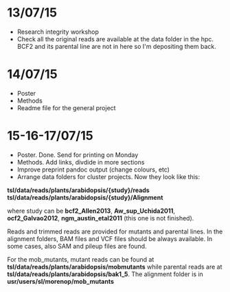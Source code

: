 13/07/15
===
- Research integrity workshop
- Check all the original reads are available at the data folder in the hpc. BCF2 and its parental line are not in here so I'm depositing them back. 

14/07/15
===

- Poster
- Methods
- Readme file for the general project



15-16-17/07/15
===

- Poster. Done. Send for printing on Monday
- Methods. Add links, divdide in more sections
- Improve preprint pandoc output (change colours, etc) 
- Arrange data folders for cluster projects. Now they look like this:

**tsl/data/reads/plants/arabidopsis/{study}/reads**
**tsl/data/reads/plants/arabidopsis/{study}/Alignment**

where study can be **bcf2_Allen2013**, **Aw_sup_Uchida2011**, **ocf2_Galvao2012**, **ngm_austin_etal2011** (this one is not finished). 

Reads and trimmed reads are provided for mutants and parental lines. In the alignment folders, BAM files and VCF files should be always available. In some cases, also SAM and pileup files are found. 

For the mob_mutants, mutant reads can be found at
**tsl/data/reads/plants/arabidopsis/mobmutants** while parental reads are at **tsl/data/reads/plants/arabidopsis/bak1_5**. The alignment folder is in **usr/users/sl/morenop/mob_mutants**
